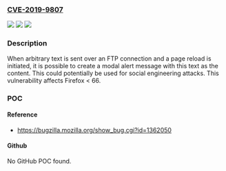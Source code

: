 ### [CVE-2019-9807](https://cve.mitre.org/cgi-bin/cvename.cgi?name=CVE-2019-9807)
![](https://img.shields.io/static/v1?label=Product&message=Firefox&color=blue)
![](https://img.shields.io/static/v1?label=Version&message=%3C%2066%20&color=brighgreen)
![](https://img.shields.io/static/v1?label=Vulnerability&message=Text%20sent%20through%20FTP%20connection%20can%20be%20incorporated%20into%20alert%20messages&color=brighgreen)

### Description

When arbitrary text is sent over an FTP connection and a page reload is initiated, it is possible to create a modal alert message with this text as the content. This could potentially be used for social engineering attacks. This vulnerability affects Firefox < 66.

### POC

#### Reference
- https://bugzilla.mozilla.org/show_bug.cgi?id=1362050

#### Github
No GitHub POC found.

